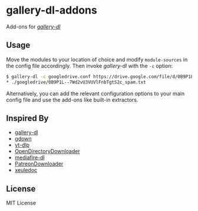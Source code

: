 # gallery-dl-addons
Add-ons for [*gallery-dl*](https://github.com/mikf/gallery-dl)


## Usage
Move the modules to your location of choice and modify `module-sources`
in the config file accordingly. Then invoke *gallery-dl* with the `-c`
option:

```bash
$ gallery-dl -c googledrive.conf https://drive.google.com/file/d/0B9P1L--7Wd2vU3VUVlFnbTgtS2c/view
* ./googledrive/0B9P1L--7Wd2vU3VUVlFnbTgtS2c_spam.txt
```

Alternatively, you can add the relevant configuration options to your
main config file and use the add-ons like built-in extractors.


## Inspired By
* [gallery-dl](https://github.com/mikf/gallery-dl)
* [gdown](https://github.com/wkentaro/gdown)
* [yt-dlp](https://github.com/yt-dlp/yt-dlp)
* [OpenDirectoryDownloader](https://github.com/KoalaBear84/OpenDirectoryDownloader)
* [mediafire-dl](https://github.com/Juvenal-Yescas/mediafire-dl)
* [PatreonDownloader](https://github.com/Foxite/PatreonDownloader)
* [xeuledoc](https://github.com/Malfrats/xeuledoc)


## License
MIT License